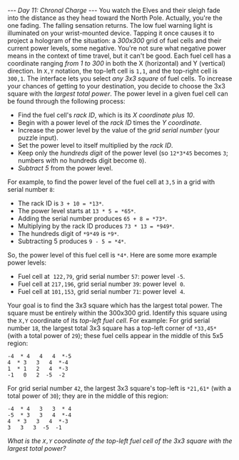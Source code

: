 *--- Day 11: Chronal Charge ---*
You watch the Elves and their sleigh fade into the distance as they head toward the North Pole.
Actually, you're the one fading. The falling sensation returns.
The low fuel warning light is illuminated on your wrist-mounted device. Tapping it once causes it to project a hologram of the situation: a *300x300* grid of fuel cells and their current power levels, some negative. You're not sure what negative power means in the context of time travel, but it can't be good.
Each fuel cell has a coordinate ranging *from 1 to 300* in both the X (horizontal) and Y (vertical) direction.  In `X,Y` notation, the top-left cell is `1,1`, and the top-right cell is `300,1`.
The interface lets you select *any 3x3 square* of fuel cells. To increase your chances of getting to your destination, you decide to choose the 3x3 square with the *largest total power*.
The power level in a given fuel cell can be found through the following process:

- Find the fuel cell's *rack ID*, which is its *X coordinate plus 10*.
- Begin with a power level of the *rack ID* times the *Y coordinate*.
- Increase the power level by the value of the *grid serial number* (your puzzle input).
- Set the power level to itself multiplied by the *rack ID*.
- Keep only the *hundreds digit* of the power level (so `12*3*45` becomes `3`; numbers with no hundreds digit become `0`).
- *Subtract 5* from the power level.

For example, to find the power level of the fuel cell at `3,5` in a grid with serial number `8`:

- The rack ID is `3 + 10 = *13*`.
- The power level starts at `13 * 5 = *65*`.
- Adding the serial number produces `65 + 8 = *73*`.
- Multiplying by the rack ID produces `73 * 13 = *949*`.
- The hundreds digit of `*9*49` is `*9*`.
- Subtracting 5 produces `9 - 5 = *4*`.

So, the power level of this fuel cell is `*4*`.
Here are some more example power levels:

- Fuel cell at  `122,79`, grid serial number `57`: power level `-5`.
- Fuel cell at `217,196`, grid serial number `39`: power level  `0`.
- Fuel cell at `101,153`, grid serial number `71`: power level  `4`.

Your goal is to find the 3x3 square which has the largest total power. The square must be entirely within the 300x300 grid. Identify this square using the `X,Y` coordinate of its *top-left fuel cell*. For example:
For grid serial number `18`, the largest total 3x3 square has a top-left corner of `*33,45*` (with a total power of `29`); these fuel cells appear in the middle of this 5x5 region:
```-2  -4   4   4   4
-4  * 4   4   4  *-5
4  * 3   3   4  *-4
1  * 1   2   4  *-3
-1   0   2  -5  -2
```
For grid serial number `42`, the largest 3x3 square's top-left is `*21,61*` (with a total power of `30`); they are in the middle of this region:
```-3   4   2   2   2
-4  * 4   3   3  * 4
-5  * 3   3   4  *-4
4  * 3   3   4  *-3
3   3   3  -5  -1
```
*What is the `X,Y` coordinate of the top-left fuel cell of the 3x3 square with the largest total power?*
